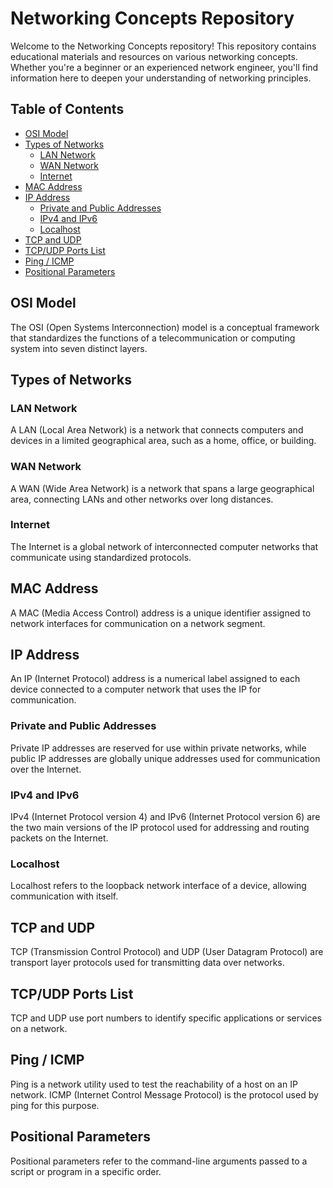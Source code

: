 # Networking Concepts Repository

Welcome to the Networking Concepts repository! This repository contains educational materials and resources on various networking concepts. Whether you're a beginner or an experienced network engineer, you'll find information here to deepen your understanding of networking principles.

## Table of Contents

- [OSI Model](#osi-model)
- [Types of Networks](#types-of-networks)
  - [LAN Network](#lan-network)
  - [WAN Network](#wan-network)
  - [Internet](#internet)
- [MAC Address](#mac-address)
- [IP Address](#ip-address)
  - [Private and Public Addresses](#private-and-public-addresses)
  - [IPv4 and IPv6](#ipv4-and-ipv6)
  - [Localhost](#localhost)
- [TCP and UDP](#tcp-and-udp)
- [TCP/UDP Ports List](#tcpudp-ports-list)
- [Ping / ICMP](#ping--icmp)
- [Positional Parameters](#positional-parameters)

## OSI Model

The OSI (Open Systems Interconnection) model is a conceptual framework that standardizes the functions of a telecommunication or computing system into seven distinct layers.

## Types of Networks

### LAN Network

A LAN (Local Area Network) is a network that connects computers and devices in a limited geographical area, such as a home, office, or building.

### WAN Network

A WAN (Wide Area Network) is a network that spans a large geographical area, connecting LANs and other networks over long distances.

### Internet

The Internet is a global network of interconnected computer networks that communicate using standardized protocols.

## MAC Address

A MAC (Media Access Control) address is a unique identifier assigned to network interfaces for communication on a network segment.

## IP Address

An IP (Internet Protocol) address is a numerical label assigned to each device connected to a computer network that uses the IP for communication.

### Private and Public Addresses

Private IP addresses are reserved for use within private networks, while public IP addresses are globally unique addresses used for communication over the Internet.

### IPv4 and IPv6

IPv4 (Internet Protocol version 4) and IPv6 (Internet Protocol version 6) are the two main versions of the IP protocol used for addressing and routing packets on the Internet.

### Localhost

Localhost refers to the loopback network interface of a device, allowing communication with itself.

## TCP and UDP

TCP (Transmission Control Protocol) and UDP (User Datagram Protocol) are transport layer protocols used for transmitting data over networks.

## TCP/UDP Ports List

TCP and UDP use port numbers to identify specific applications or services on a network.

## Ping / ICMP

Ping is a network utility used to test the reachability of a host on an IP network. ICMP (Internet Control Message Protocol) is the protocol used by ping for this purpose.

## Positional Parameters

Positional parameters refer to the command-line arguments passed to a script or program in a specific order.


